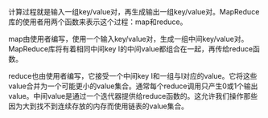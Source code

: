 
计算过程就是输入一组key/value对，再生成输出一组key/value对。MapReduce库的使用者用两个函数来表示这个过程：map和reduce。

map由使用者编写，使用一个输入key/value对，生成一组中间key/value对。MapReduce库将有着相同中间key I的中间value都组合在一起，再传给reduce函数。

reduce也由使用者编写，它接受一个中间key I和一组与I对应的value。它将这些value合并为一个可能更小的value集合。通常每个reduce调用只产生0或1个输出value。中间value是通过一个迭代器提供给reduce函数的。这允许我们操作那些因为大到找不到连续存放的内存而使用链表的value集合。